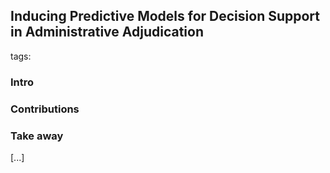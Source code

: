 ## Inducing Predictive Models for Decision Support in Administrative Adjudication

tags: 

### Intro


### Contributions


### Take away

[...]
